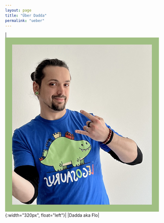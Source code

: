 ```yaml
---
layout: page
title: "Über Dadda"
permalink: "ueber"
---
```


|![dadda](/images/2023-04-01_dadda.jpeg){:width="320px", float="left"}|
|Dadda aka Flo|
